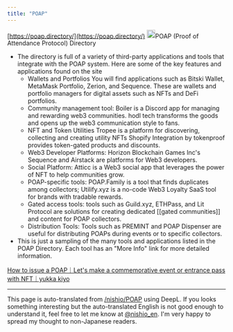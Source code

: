```yaml
---
title: "POAP"
---
```


[https://poap.directory/](https://poap.directory/)
<img src='https://scrapbox.io/api/pages/nishio-en/GPT-4/icon' alt='GPT-4.icon' height="19.5"/>POAP (Proof of Attendance Protocol) Directory
- The directory is full of a variety of third-party applications and tools that integrate with the POAP system. Here are some of the key features and applications found on the site
    - Wallets and Portfolios You will find applications such as Bitski Wallet, MetaMask Portfolio, Zerion, and Sequence. These are wallets and portfolio managers for digital assets such as NFTs and DeFi portfolios.
    - Community management tool: Boiler is a Discord app for managing and rewarding web3 communities. hodl tech transforms the goods and opens up the web3 communication style to fans.
    - NFT and Token Utilities Tropee is a platform for discovering, collecting and creating utility NFTs Shopify Integration by tokenproof provides token-gated products and discounts.
    - Web3 Developer Platforms: Horizon Blockchain Games Inc's Sequence and Airstack are platforms for Web3 developers.
    - Social Platform: Atticc is a Web3 social app that leverages the power of NFT to help communities grow.
    - POAP-specific tools: POAP.Family is a tool that finds duplicates among collectors; Utilify.xyz is a no-code Web3 Loyalty SaaS tool for brands with tradable rewards.
    - Gated access tools: tools such as Guild.xyz, ETHPass, and Lit Protocol are solutions for creating dedicated [[gated communities]] and content for POAP collectors.
    - Distribution Tools: Tools such as PREMINT and POAP Dispenser are useful for distributing POAPs during events or to specific collectors.
- This is just a sampling of the many tools and applications listed in the POAP Directory. Each tool has an "More Info" link for more detailed information.

[How to issue a POAP｜Let's make a commemorative event or entrance pass with NFT｜yukka kiyo](https://note.com/yukkakiyo/n/na04a92e2908e)


---
This page is auto-translated from [/nishio/POAP](https://scrapbox.io/nishio/POAP) using DeepL. If you looks something interesting but the auto-translated English is not good enough to understand it, feel free to let me know at [@nishio_en](https://twitter.com/nishio_en). I'm very happy to spread my thought to non-Japanese readers.